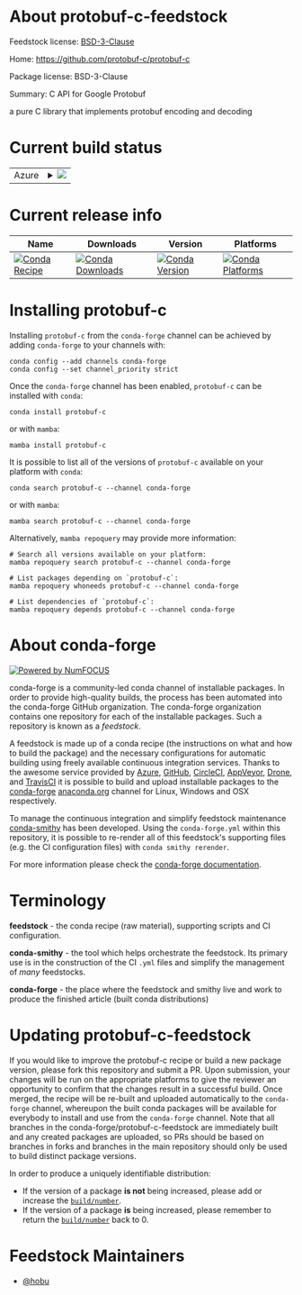 About protobuf-c-feedstock
==========================

Feedstock license: [BSD-3-Clause](https://github.com/conda-forge/protobuf-c-feedstock/blob/main/LICENSE.txt)

Home: https://github.com/protobuf-c/protobuf-c

Package license: BSD-3-Clause

Summary: C API for Google Protobuf

a pure C library that implements protobuf encoding and decoding


Current build status
====================


<table>
    
  <tr>
    <td>Azure</td>
    <td>
      <details>
        <summary>
          <a href="https://dev.azure.com/conda-forge/feedstock-builds/_build/latest?definitionId=23015&branchName=main">
            <img src="https://dev.azure.com/conda-forge/feedstock-builds/_apis/build/status/protobuf-c-feedstock?branchName=main">
          </a>
        </summary>
        <table>
          <thead><tr><th>Variant</th><th>Status</th></tr></thead>
          <tbody><tr>
              <td>linux_64</td>
              <td>
                <a href="https://dev.azure.com/conda-forge/feedstock-builds/_build/latest?definitionId=23015&branchName=main">
                  <img src="https://dev.azure.com/conda-forge/feedstock-builds/_apis/build/status/protobuf-c-feedstock?branchName=main&jobName=linux&configuration=linux%20linux_64_" alt="variant">
                </a>
              </td>
            </tr><tr>
              <td>osx_64</td>
              <td>
                <a href="https://dev.azure.com/conda-forge/feedstock-builds/_build/latest?definitionId=23015&branchName=main">
                  <img src="https://dev.azure.com/conda-forge/feedstock-builds/_apis/build/status/protobuf-c-feedstock?branchName=main&jobName=osx&configuration=osx%20osx_64_" alt="variant">
                </a>
              </td>
            </tr><tr>
              <td>win_64</td>
              <td>
                <a href="https://dev.azure.com/conda-forge/feedstock-builds/_build/latest?definitionId=23015&branchName=main">
                  <img src="https://dev.azure.com/conda-forge/feedstock-builds/_apis/build/status/protobuf-c-feedstock?branchName=main&jobName=win&configuration=win%20win_64_" alt="variant">
                </a>
              </td>
            </tr>
          </tbody>
        </table>
      </details>
    </td>
  </tr>
</table>

Current release info
====================

| Name | Downloads | Version | Platforms |
| --- | --- | --- | --- |
| [![Conda Recipe](https://img.shields.io/badge/recipe-protobuf--c-green.svg)](https://anaconda.org/conda-forge/protobuf-c) | [![Conda Downloads](https://img.shields.io/conda/dn/conda-forge/protobuf-c.svg)](https://anaconda.org/conda-forge/protobuf-c) | [![Conda Version](https://img.shields.io/conda/vn/conda-forge/protobuf-c.svg)](https://anaconda.org/conda-forge/protobuf-c) | [![Conda Platforms](https://img.shields.io/conda/pn/conda-forge/protobuf-c.svg)](https://anaconda.org/conda-forge/protobuf-c) |

Installing protobuf-c
=====================

Installing `protobuf-c` from the `conda-forge` channel can be achieved by adding `conda-forge` to your channels with:

```
conda config --add channels conda-forge
conda config --set channel_priority strict
```

Once the `conda-forge` channel has been enabled, `protobuf-c` can be installed with `conda`:

```
conda install protobuf-c
```

or with `mamba`:

```
mamba install protobuf-c
```

It is possible to list all of the versions of `protobuf-c` available on your platform with `conda`:

```
conda search protobuf-c --channel conda-forge
```

or with `mamba`:

```
mamba search protobuf-c --channel conda-forge
```

Alternatively, `mamba repoquery` may provide more information:

```
# Search all versions available on your platform:
mamba repoquery search protobuf-c --channel conda-forge

# List packages depending on `protobuf-c`:
mamba repoquery whoneeds protobuf-c --channel conda-forge

# List dependencies of `protobuf-c`:
mamba repoquery depends protobuf-c --channel conda-forge
```


About conda-forge
=================

[![Powered by
NumFOCUS](https://img.shields.io/badge/powered%20by-NumFOCUS-orange.svg?style=flat&colorA=E1523D&colorB=007D8A)](https://numfocus.org)

conda-forge is a community-led conda channel of installable packages.
In order to provide high-quality builds, the process has been automated into the
conda-forge GitHub organization. The conda-forge organization contains one repository
for each of the installable packages. Such a repository is known as a *feedstock*.

A feedstock is made up of a conda recipe (the instructions on what and how to build
the package) and the necessary configurations for automatic building using freely
available continuous integration services. Thanks to the awesome service provided by
[Azure](https://azure.microsoft.com/en-us/services/devops/), [GitHub](https://github.com/),
[CircleCI](https://circleci.com/), [AppVeyor](https://www.appveyor.com/),
[Drone](https://cloud.drone.io/welcome), and [TravisCI](https://travis-ci.com/)
it is possible to build and upload installable packages to the
[conda-forge](https://anaconda.org/conda-forge) [anaconda.org](https://anaconda.org/)
channel for Linux, Windows and OSX respectively.

To manage the continuous integration and simplify feedstock maintenance
[conda-smithy](https://github.com/conda-forge/conda-smithy) has been developed.
Using the ``conda-forge.yml`` within this repository, it is possible to re-render all of
this feedstock's supporting files (e.g. the CI configuration files) with ``conda smithy rerender``.

For more information please check the [conda-forge documentation](https://conda-forge.org/docs/).

Terminology
===========

**feedstock** - the conda recipe (raw material), supporting scripts and CI configuration.

**conda-smithy** - the tool which helps orchestrate the feedstock.
                   Its primary use is in the construction of the CI ``.yml`` files
                   and simplify the management of *many* feedstocks.

**conda-forge** - the place where the feedstock and smithy live and work to
                  produce the finished article (built conda distributions)


Updating protobuf-c-feedstock
=============================

If you would like to improve the protobuf-c recipe or build a new
package version, please fork this repository and submit a PR. Upon submission,
your changes will be run on the appropriate platforms to give the reviewer an
opportunity to confirm that the changes result in a successful build. Once
merged, the recipe will be re-built and uploaded automatically to the
`conda-forge` channel, whereupon the built conda packages will be available for
everybody to install and use from the `conda-forge` channel.
Note that all branches in the conda-forge/protobuf-c-feedstock are
immediately built and any created packages are uploaded, so PRs should be based
on branches in forks and branches in the main repository should only be used to
build distinct package versions.

In order to produce a uniquely identifiable distribution:
 * If the version of a package **is not** being increased, please add or increase
   the [``build/number``](https://docs.conda.io/projects/conda-build/en/latest/resources/define-metadata.html#build-number-and-string).
 * If the version of a package **is** being increased, please remember to return
   the [``build/number``](https://docs.conda.io/projects/conda-build/en/latest/resources/define-metadata.html#build-number-and-string)
   back to 0.

Feedstock Maintainers
=====================

* [@hobu](https://github.com/hobu/)

